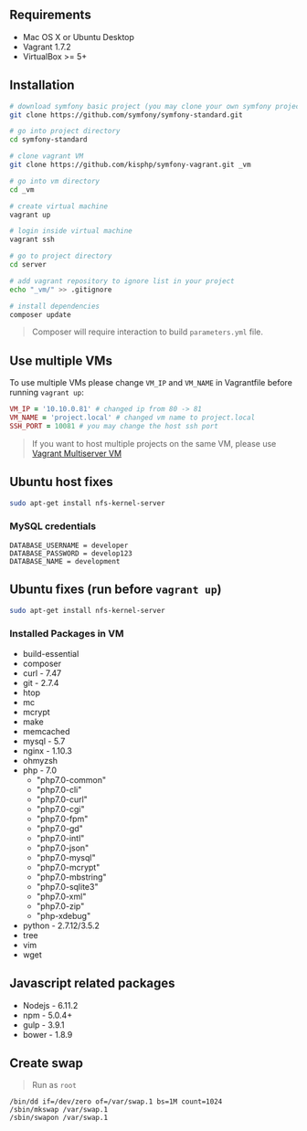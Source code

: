 ## Requirements

- Mac OS X or Ubuntu Desktop
- Vagrant 1.7.2
- VirtualBox >= 5+

## Installation

```bash
# download symfony basic project (you may clone your own symfony project)
git clone https://github.com/symfony/symfony-standard.git

# go into project directory
cd symfony-standard

# clone vagrant VM
git clone https://github.com/kisphp/symfony-vagrant.git _vm

# go into vm directory
cd _vm

# create virtual machine
vagrant up

# login inside virtual machine
vagrant ssh

# go to project directory
cd server

# add vagrant repository to ignore list in your project
echo "_vm/" >> .gitignore 

# install dependencies
composer update

```

> Composer will require interaction to build `parameters.yml` file.

## Use multiple VMs

To use multiple VMs please change `VM_IP` and `VM_NAME` in Vagrantfile before running `vagrant up`:

```ruby
VM_IP = '10.10.0.81' # changed ip from 80 -> 81
VM_NAME = 'project.local' # changed vm name to project.local
SSH_PORT = 10081 # you may change the host ssh port
```

> If you want to host multiple projects on the same VM, please use [Vagrant Multiserver VM](https://github.com/kisphp/vagrant-multiserver)

## Ubuntu host fixes 
```bash
sudo apt-get install nfs-kernel-server
```

### MySQL credentials

```
DATABASE_USERNAME = developer
DATABASE_PASSWORD = develop123
DATABASE_NAME = development
```

## Ubuntu fixes (run before `vagrant up`)
```bash
sudo apt-get install nfs-kernel-server
```

### Installed Packages in VM

- build-essential
- composer
- curl - 7.47
- git - 2.7.4
- htop
- mc
- mcrypt
- make
- memcached
- mysql - 5.7
- nginx - 1.10.3
- ohmyzsh
- php - 7.0
  - "php7.0-common"
  - "php7.0-cli"
  - "php7.0-curl"
  - "php7.0-cgi"
  - "php7.0-fpm"
  - "php7.0-gd"
  - "php7.0-intl"
  - "php7.0-json"
  - "php7.0-mysql"
  - "php7.0-mcrypt"
  - "php7.0-mbstring"
  - "php7.0-sqlite3"
  - "php7.0-xml"
  - "php7.0-zip"
  - "php-xdebug"
- python - 2.7.12/3.5.2
- tree
- vim
- wget

## Javascript related packages

- Nodejs - 6.11.2
- npm - 5.0.4+
- gulp - 3.9.1
- bower - 1.8.9


## Create swap

> Run as `root`
```
/bin/dd if=/dev/zero of=/var/swap.1 bs=1M count=1024
/sbin/mkswap /var/swap.1
/sbin/swapon /var/swap.1
```
